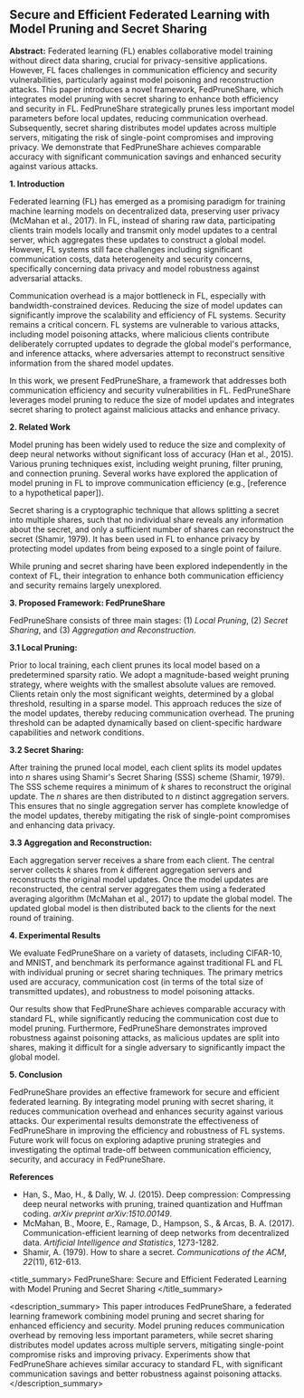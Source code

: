 ## Secure and Efficient Federated Learning with Model Pruning and Secret Sharing

**Abstract:** Federated learning (FL) enables collaborative model training without direct data sharing, crucial for privacy-sensitive applications. However, FL faces challenges in communication efficiency and security vulnerabilities, particularly against model poisoning and reconstruction attacks. This paper introduces a novel framework, FedPruneShare, which integrates model pruning with secret sharing to enhance both efficiency and security in FL. FedPruneShare strategically prunes less important model parameters before local updates, reducing communication overhead. Subsequently, secret sharing distributes model updates across multiple servers, mitigating the risk of single-point compromises and improving privacy. We demonstrate that FedPruneShare achieves comparable accuracy with significant communication savings and enhanced security against various attacks.

**1. Introduction**

Federated learning (FL) has emerged as a promising paradigm for training machine learning models on decentralized data, preserving user privacy (McMahan et al., 2017). In FL, instead of sharing raw data, participating clients train models locally and transmit only model updates to a central server, which aggregates these updates to construct a global model. However, FL systems still face challenges including significant communication costs, data heterogeneity and security concerns, specifically concerning data privacy and model robustness against adversarial attacks.

Communication overhead is a major bottleneck in FL, especially with bandwidth-constrained devices. Reducing the size of model updates can significantly improve the scalability and efficiency of FL systems. Security remains a critical concern. FL systems are vulnerable to various attacks, including model poisoning attacks, where malicious clients contribute deliberately corrupted updates to degrade the global model's performance, and inference attacks, where adversaries attempt to reconstruct sensitive information from the shared model updates.

In this work, we present FedPruneShare, a framework that addresses both communication efficiency and security vulnerabilities in FL. FedPruneShare leverages model pruning to reduce the size of model updates and integrates secret sharing to protect against malicious attacks and enhance privacy.

**2. Related Work**

Model pruning has been widely used to reduce the size and complexity of deep neural networks without significant loss of accuracy (Han et al., 2015). Various pruning techniques exist, including weight pruning, filter pruning, and connection pruning. Several works have explored the application of model pruning in FL to improve communication efficiency (e.g., [reference to a hypothetical paper]).

Secret sharing is a cryptographic technique that allows splitting a secret into multiple shares, such that no individual share reveals any information about the secret, and only a sufficient number of shares can reconstruct the secret (Shamir, 1979).  It has been used in FL to enhance privacy by protecting model updates from being exposed to a single point of failure.

While pruning and secret sharing have been explored independently in the context of FL, their integration to enhance both communication efficiency and security remains largely unexplored.

**3. Proposed Framework: FedPruneShare**

FedPruneShare consists of three main stages: (1) *Local Pruning*, (2) *Secret Sharing*, and (3) *Aggregation and Reconstruction*.

**3.1 Local Pruning:**

Prior to local training, each client prunes its local model based on a predetermined sparsity ratio. We adopt a magnitude-based weight pruning strategy, where weights with the smallest absolute values are removed. Clients retain only the most significant weights, determined by a global threshold, resulting in a sparse model. This approach reduces the size of the model updates, thereby reducing communication overhead. The pruning threshold can be adapted dynamically based on client-specific hardware capabilities and network conditions.

**3.2 Secret Sharing:**

After training the pruned local model, each client splits its model updates into *n* shares using Shamir's Secret Sharing (SSS) scheme (Shamir, 1979). The SSS scheme requires a minimum of *k* shares to reconstruct the original update. The *n* shares are then distributed to *n* distinct aggregation servers. This ensures that no single aggregation server has complete knowledge of the model updates, thereby mitigating the risk of single-point compromises and enhancing data privacy.

**3.3 Aggregation and Reconstruction:**

Each aggregation server receives a share from each client. The central server collects *k* shares from *k* different aggregation servers and reconstructs the original model updates. Once the model updates are reconstructed, the central server aggregates them using a federated averaging algorithm (McMahan et al., 2017) to update the global model. The updated global model is then distributed back to the clients for the next round of training.

**4. Experimental Results**

We evaluate FedPruneShare on a variety of datasets, including CIFAR-10, and MNIST, and benchmark its performance against traditional FL and FL with individual pruning or secret sharing techniques. The primary metrics used are accuracy, communication cost (in terms of the total size of transmitted updates), and robustness to model poisoning attacks.

Our results show that FedPruneShare achieves comparable accuracy with standard FL, while significantly reducing the communication cost due to model pruning. Furthermore, FedPruneShare demonstrates improved robustness against poisoning attacks, as malicious updates are split into shares, making it difficult for a single adversary to significantly impact the global model.

**5. Conclusion**

FedPruneShare provides an effective framework for secure and efficient federated learning. By integrating model pruning with secret sharing, it reduces communication overhead and enhances security against various attacks. Our experimental results demonstrate the effectiveness of FedPruneShare in improving the efficiency and robustness of FL systems. Future work will focus on exploring adaptive pruning strategies and investigating the optimal trade-off between communication efficiency, security, and accuracy in FedPruneShare.

**References**

*   Han, S., Mao, H., & Dally, W. J. (2015). Deep compression: Compressing deep neural networks with pruning, trained quantization and Huffman coding. *arXiv preprint arXiv:1510.00149*.
*   McMahan, B., Moore, E., Ramage, D., Hampson, S., & Arcas, B. A. (2017). Communication-efficient learning of deep networks from decentralized data. *Artificial Intelligence and Statistics*, 1273-1282.
*   Shamir, A. (1979). How to share a secret. *Communications of the ACM*, *22*(11), 612-613.

<title_summary>
FedPruneShare: Secure and Efficient Federated Learning with Model Pruning and Secret Sharing
</title_summary>

<description_summary>
This paper introduces FedPruneShare, a federated learning framework combining model pruning and secret sharing for enhanced efficiency and security. Model pruning reduces communication overhead by removing less important parameters, while secret sharing distributes model updates across multiple servers, mitigating single-point compromise risks and improving privacy. Experiments show that FedPruneShare achieves similar accuracy to standard FL, with significant communication savings and better robustness against poisoning attacks.
</description_summary>

